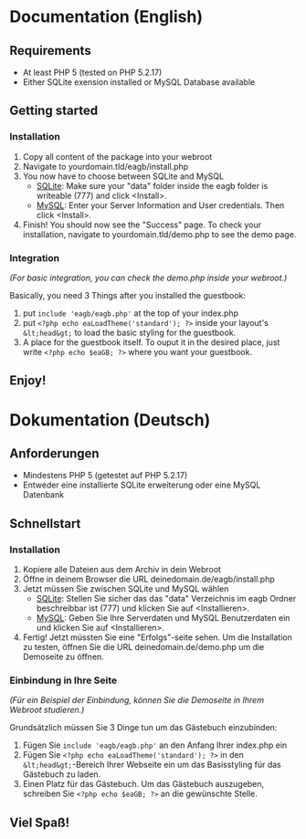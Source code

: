 # Documentation (English)

## Requirements

- At least PHP 5 (tested on PHP 5.2.17)
- Either SQLite exension installed or MySQL Database available

## Getting started

### Installation

1. Copy all content of the package into your webroot
2. Navigate to yourdomain.tld/eagb/install.php
3. You now have to choose between SQLite and MySQL
    - [SQLite](http://sqlite.org/): Make sure your "data" folder inside the eagb folder is writeable (777) and click &lt;Install&gt;.
    - [MySQL](http://mysql.com/): Enter your Server Information and User credentials. Then click &lt;Install&gt;.
4. Finish! You should now see the "Success" page. To check your installation, navigate to yourdomain.tld/demo.php to see the demo page.

### Integration
_(For basic integration, you can check the demo.php inside your webroot.)_

Basically, you need 3 Things after you installed the guestbook:

1. put `include 'eagb/eagb.php'` at the top of your index.php
2. put `<?php echo eaLoadTheme('standard'); ?>` inside your layout's `&lt;head&gt;` to load the basic styling for the guestbook.
3. A place for the guestbook itself. To ouput it in the desired place, just write `<?php echo $eaGB; ?>` where you want your guestbook.

## Enjoy!

# Dokumentation (Deutsch)

## Anforderungen

- Mindestens PHP 5 (getestet auf PHP 5.2.17)
- Entweder eine installierte SQLite erweiterung oder eine MySQL Datenbank

## Schnellstart

### Installation

1. Kopiere alle Dateien aus dem Archiv in dein Webroot
2. Öffne in deinem Browser die URL deinedomain.de/eagb/install.php
3. Jetzt müssen Sie zwischen SQLite und MySQL wählen
    - [SQLite](http://sqlite.org/): Stellen Sie sicher das das "data" Verzeichnis im eagb Ordner beschreibbar ist (777) und klicken Sie auf &lt;Installieren&gt;.
    - [MySQL](http://mysql.com/): Geben Sie Ihre Serverdaten und MySQL Benutzerdaten ein und klicken Sie auf &lt;Installieren&gt;.
4. Fertig! Jetzt müssten Sie eine "Erfolgs"-seite sehen. Um die Installation zu testen, öffnen Sie die URL deinedomain.de/demo.php um die Demoseite zu öffnen.

### Einbindung in Ihre Seite
_(Für ein Beispiel der Einbindung, können Sie die Demoseite in Ihrem Webroot studieren.)_

Grundsätzlich müssen Sie 3 Dinge tun um das Gästebuch einzubinden:

1. Fügen Sie `include 'eagb/eagb.php'` an den Anfang Ihrer index.php ein
2. Fügen Sie `<?php echo eaLoadTheme('standard'); ?>` in den `&lt;head&gt;`-Bereich Ihrer Webseite ein um das Basisstyling für das Gästebuch zu laden.
3. Einen Platz für das Gästebuch. Um das Gästebuch auszugeben, schreiben Sie `<?php echo $eaGB; ?>` an die gewünschte Stelle.

## Viel Spaß!

